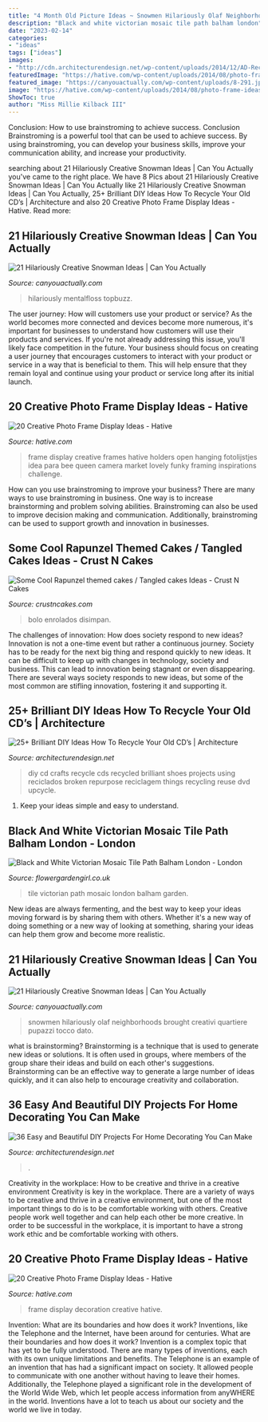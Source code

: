```yaml
---
title: "4 Month Old Picture Ideas ~ Snowmen Hilariously Olaf Neighborhoods Brought Creativi Quartiere Pupazzi Tocco Dato"
description: "Black and white victorian mosaic tile path balham london"
date: "2023-02-14"
categories:
- "ideas"
tags: ["ideas"]
images:
- "http://cdn.architecturendesign.net/wp-content/uploads/2014/12/AD-Recycled-DIY-Old-CD-Crafts-14.jpg"
featuredImage: "https://hative.com/wp-content/uploads/2014/08/photo-frame-ideas/15-stairwell-photo-wall-decoration.jpg"
featured_image: "https://canyouactually.com/wp-content/uploads/8-291.jpg"
image: "https://hative.com/wp-content/uploads/2014/08/photo-frame-ideas/11-open-frame-photo-holders.jpg"
ShowToc: true
author: "Miss Millie Kilback III"
---
```



Conclusion: How to use brainstroming to achieve success.
Conclusion
Brainstroming is a powerful tool that can be used to achieve success. By using brainstroming, you can develop your business skills, improve your communication ability, and increase your productivity.

	

		
searching about 21 Hilariously Creative Snowman Ideas | Can You Actually you've came to the right place. We have 8 Pics about 21 Hilariously Creative Snowman Ideas | Can You Actually like 21 Hilariously Creative Snowman Ideas | Can You Actually, 25+ Brilliant DIY Ideas How To Recycle Your Old CD’s | Architecture and also 20 Creative Photo Frame Display Ideas - Hative. Read more:
		
    
## 21 Hilariously Creative Snowman Ideas | Can You Actually

<img loading=lazy src="https://canyouactually.com/wp-content/uploads/8-291.jpg" onerror="this.onerror=null;this.src='https://tse4.mm.bing.net/th?id=OIP.GTausavsGy8mz78Bq0ktogHaJ6&amp;pid=15.1';" alt="21 Hilariously Creative Snowman Ideas | Can You Actually">

_Source: canyouactually.com_

>hilariously mentalfloss topbuzz. 

	

The user journey: How will customers use your product or service?
As the world becomes more connected and devices become more numerous, it's important for businesses to understand how customers will use their products and services. If you're not already addressing this issue, you'll likely face competition in the future.
Your business should focus on creating a user journey that encourages customers to interact with your product or service in a way that is beneficial to them. This will help ensure that they remain loyal and continue using your product or service long after its initial launch.

    
## 20 Creative Photo Frame Display Ideas - Hative

<img loading=lazy src="https://hative.com/wp-content/uploads/2014/08/photo-frame-ideas/11-open-frame-photo-holders.jpg" onerror="this.onerror=null;this.src='https://tse2.mm.bing.net/th?id=OIP.qeKqeMRMljNQkn3LVmAZHAHaLG&amp;pid=15.1';" alt="20 Creative Photo Frame Display Ideas - Hative">

_Source: hative.com_

>frame display creative frames hative holders open hanging fotolijstjes idea para bee queen camera market lovely funky framing inspirations challenge. 

	

How can you use brainstroming to improve your business?
There are many ways to use brainstroming in business. One way is to increase brainstorming and problem solving abilities. Brainstroming can also be used to improve decision making and communication. Additionally, brainstroming can be used to support growth and innovation in businesses.

    
## Some Cool Rapunzel Themed Cakes / Tangled Cakes Ideas - Crust N Cakes

<img loading=lazy src="http://www.crustncakes.com/blog/wp-content/uploads/2016/12/9d5cf67a88bebfd81e50685137028e0b.jpg" onerror="this.onerror=null;this.src='https://tse2.mm.bing.net/th?id=OIP.pNhCyMSvzps_0mRxVUvg7QHaLH&amp;pid=15.1';" alt="Some Cool Rapunzel themed cakes / Tangled cakes Ideas - Crust N Cakes">

_Source: crustncakes.com_

>bolo enrolados disimpan. 

	

The challenges of innovation: How does society respond to new ideas?
Innovation is not a one-time event but rather a continuous journey. Society has to be ready for the next big thing and respond quickly to new ideas. It can be difficult to keep up with changes in technology, society and business. This can lead to innovation being stagnant or even disappearing. There are several ways society responds to new ideas, but some of the most common are stifling innovation, fostering it and supporting it.

    
## 25+ Brilliant DIY Ideas How To Recycle Your Old CD’s | Architecture

<img loading=lazy src="http://cdn.architecturendesign.net/wp-content/uploads/2014/12/AD-Recycled-DIY-Old-CD-Crafts-14.jpg" onerror="this.onerror=null;this.src='https://tse3.mm.bing.net/th?id=OIP.sp3XgR9R64FVeypKLrMyIgHaMV&amp;pid=15.1';" alt="25+ Brilliant DIY Ideas How To Recycle Your Old CD’s | Architecture">

_Source: architecturendesign.net_

>diy cd crafts recycle cds recycled brilliant shoes projects using reciclados broken repurpose reciclagem things recycling reuse dvd upcycle. 

	

1. Keep your ideas simple and easy to understand.

    
## Black And White Victorian Mosaic Tile Path Balham London - London

<img loading=lazy src="https://flowergardengirl.co.uk/wp-content/uploads/2014/10/black-and-white-victorian-mosaic-tile-path-balham-york-stone-london-4.jpg" onerror="this.onerror=null;this.src='https://tse1.mm.bing.net/th?id=OIP.CWtxxynknyyZtj3C6ldhggHaJ4&amp;pid=15.1';" alt="Black and White Victorian Mosaic Tile Path Balham London - London">

_Source: flowergardengirl.co.uk_

>tile victorian path mosaic london balham garden. 

	

New ideas are always fermenting, and the best way to keep your ideas moving forward is by sharing them with others. Whether it's a new way of doing something or a new way of looking at something, sharing your ideas can help them grow and become more realistic.

    
## 21 Hilariously Creative Snowman Ideas | Can You Actually

<img loading=lazy src="https://canyouactually.com/wp-content/uploads/3-375.jpg" onerror="this.onerror=null;this.src='https://tse3.mm.bing.net/th?id=OIP.l3wW7uPphgrYg80V-tCPUAHaJ4&amp;pid=15.1';" alt="21 Hilariously Creative Snowman Ideas | Can You Actually">

_Source: canyouactually.com_

>snowmen hilariously olaf neighborhoods brought creativi quartiere pupazzi tocco dato. 

	

what is brainstorming?
Brainstorming is a technique that is used to generate new ideas or solutions. It is often used in groups, where members of the group share their ideas and build on each other's suggestions. Brainstorming can be an effective way to generate a large number of ideas quickly, and it can also help to encourage creativity and collaboration.

    
## 36 Easy And Beautiful DIY Projects For Home Decorating You Can Make

<img loading=lazy src="https://cdn.architecturendesign.net/wp-content/uploads/2015/01/DIY-project-for-homedecor-29.jpg" onerror="this.onerror=null;this.src='https://tse3.mm.bing.net/th?id=OIP.66gJl9wpZ1uX6db2DomHAwHaJ4&amp;pid=15.1';" alt="36 Easy and Beautiful DIY Projects For Home Decorating You Can Make">

_Source: architecturendesign.net_

>. 

	

Creativity in the workplace: How to be creative and thrive in a creative environment
Creativity is key in the workplace. There are a variety of ways to be creative and thrive in a creative environment, but one of the most important things to do is to be comfortable working with others. Creative people work well together and can help each other be more creative. In order to be successful in the workplace, it is important to have a strong work ethic and be comfortable working with others.

    
## 20 Creative Photo Frame Display Ideas - Hative

<img loading=lazy src="https://hative.com/wp-content/uploads/2014/08/photo-frame-ideas/15-stairwell-photo-wall-decoration.jpg" onerror="this.onerror=null;this.src='https://tse1.mm.bing.net/th?id=OIP.DDzoKH5ls5A57y_QTRu71AHaLH&amp;pid=15.1';" alt="20 Creative Photo Frame Display Ideas - Hative">

_Source: hative.com_

>frame display decoration creative hative. 

	

Invention: What are its boundaries and how does it work?
Inventions, like the Telephone and the Internet, have been around for centuries. What are their boundaries and how does it work? Invention is a complex topic that has yet to be fully understood. There are many types of inventions, each with its own unique limitations and benefits. The Telephone is an example of an invention that has had a significant impact on society. It allowed people to communicate with one another without having to leave their homes. Additionally, the Telephone played a significant role in the development of the World Wide Web, which let people access information from anyWHERE in the world. Inventions have a lot to teach us about our society and the world we live in today.

